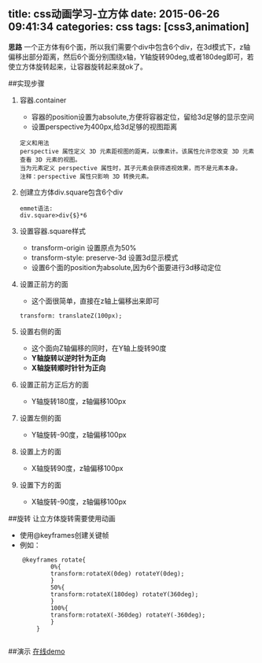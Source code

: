 title: css动画学习-立方体
date: 2015-06-26 09:41:34
categories: css
tags: [css3,animation]
---
**思路**
一个正方体有6个面，所以我们需要个div中包含6个div，在3d模式下，z轴偏移出部分距离，然后6个面分别围绕x轴，Y轴旋转90deg,或者180deg即可，若使立方体旋转起来，让容器旋转起来就ok了。


##实现步骤
1.	容器.container
	*	容器的position设置为absolute,方便将容器定位，留给3d足够的显示空间
	*	设置perspective为400px,给3d足够的视图距离
	
	```
	定义和用法
	perspective 属性定义 3D 元素距视图的距离，以像素计。该属性允许您改变 3D 元素查看 3D 元素的视图。
	当为元素定义 perspective 属性时，其子元素会获得透视效果，而不是元素本身。
	注释：perspective 属性只影响 3D 转换元素。
	```
2.	创建立方体div.square包含6个div

	```
	emmet语法:
	div.square>div{$}*6
	```
3.	设置容器.square样式
	*	transform-origin 设置原点为50%
	*	transform-style: preserve-3d 设置3d显示模式
	*	设置6个面的position为absolute,因为6个面要进行3d移动定位
4.	设置正前方的面
	*	这个面很简单，直接在z轴上偏移出来即可
	
	```
	transform: translateZ(100px);
	
	```
5.	设置右侧的面
	*	这个面向Z轴偏移的同时，在Y轴上旋转90度
	*	**Y轴旋转以逆时针为正向**
	*	**X轴旋转顺时针针为正向**	
6.	设置正前方正后方的面
	*	Y轴旋转180度，z轴偏移100px
7.	设置左侧的面
	*	Y轴旋转-90度，z轴偏移100px
8.	设置上方的面
	*	X轴旋转90度，z轴偏移100px
9.	设置下方的面
	*	X轴旋转-90度，z轴偏移100px

##旋转
让立方体旋转需要使用动画
*	使用@keyframes创建关键帧
*	例如：
	
```
	@keyframes rotate{
			0%{
		    transform:rotateX(0deg) rotateY(0deg);
			}
			50%{
		    transform:rotateX(180deg) rotateY(360deg);
			}
			100%{
		    transform:rotateX(-360deg) rotateY(-360deg);
			}
		}
		
```

##演示
[在线demo](http://runjs.cn/detail/00oeh2lf)